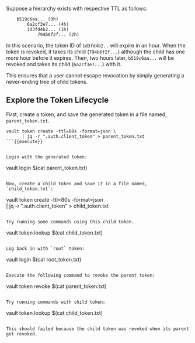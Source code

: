 Suppose a hierarchy exists with respective TTL as follows:

```
    b519c6aa... (3h)
        6a2cf3e7... (4h)
        1d3fd4b2... (1h)
            794b6f2f... (2h)
```

In this scenario, the token ID of `1d3fd4b2..` will expire in an hour. When the token is revoked, it takes its child (`794b6f2f...`) although the child has one more hour before it expires. Then, two hours later, `b519c6aa...` will be revoked and takes its child (`6a2cf3e7...`) with it.

This ensures that a user cannot escape revocation by simply generating a never-ending tree of child tokens.

## Explore the Token Lifecycle

First, create a token, and save the generated token in a file named, `parent_token.txt`.

```
vault token create -ttl=60s -format=json \
      | jq -r ".auth.client_token" > parent_token.txt
```{{execute}}


Login with the generated token:

```
vault login $(cat parent_token.txt)
```{{execute}}

Now, create a child token and save it in a file named, `child_token.txt`:

```
vault token create -ttl=80s -format=json \
      | jq -r ".auth.client_token" > child_token.txt
```{{execute}}

Try running some commands using this child token.

```
vault token lookup $(cat child_token.txt)
```{{execute}}

Log back in with `root` token:

```
vault login $(cat root_token.txt)
```{{execute}}

Execute the following command to revoke the parent token:

```
vault token revoke $(cat parent_token.txt)
```{{execute}}

Try running commands with child token:

```
vault token lookup $(cat child_token.txt)
```{{execute}}

This should failed because the child token was revoked when its parent got revoked.
